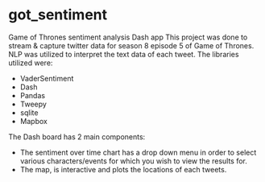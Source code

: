 # got_sentiment
Game of Thrones sentiment analysis Dash app
This project was done to stream & capture twitter data for season 8 episode 5 of Game of Thrones.
NLP was utilized to interpret the text data of each tweet.
The libraries utilized were:
- VaderSentiment
- Dash
- Pandas
- Tweepy
- sqlite
- Mapbox

The Dash board has 2 main components:
- The sentiment over time chart has a drop down menu in order to select various characters/events for which you wish to
  view the results for.
- The map, is interactive and plots the locations of each tweets.

